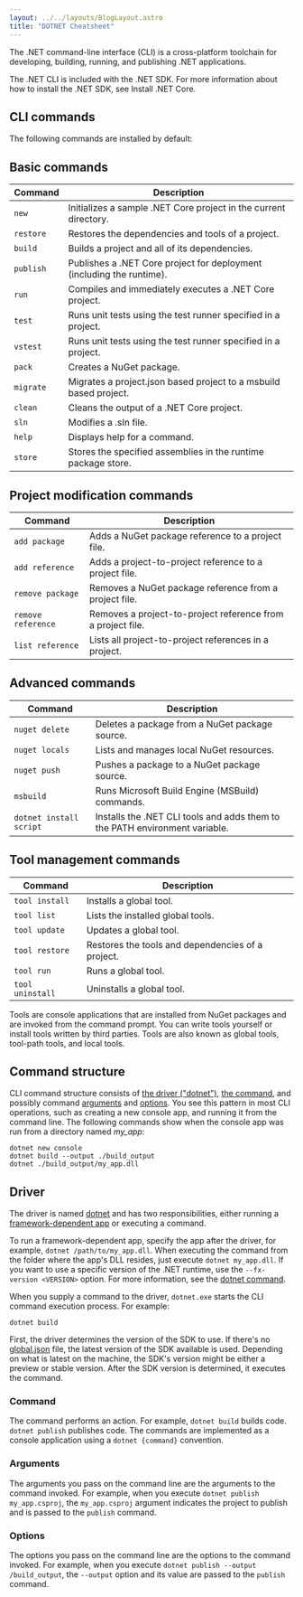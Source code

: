 ```yaml
---
layout: ../../layouts/BlogLayout.astro
title: "DOTNET Cheatsheet"
---
```


The .NET command-line interface (CLI) is a cross-platform toolchain for developing, building, running, and publishing .NET applications.

The .NET CLI is included with the .NET SDK. For more information about how to install the .NET SDK, see Install .NET Core.

## CLI commands

The following commands are installed by default:

## Basic commands

| Command   | Description                                                           |
| --------- | --------------------------------------------------------------------- |
| `new`     | Initializes a sample .NET Core project in the current directory.      |
| `restore` | Restores the dependencies and tools of a project.                     |
| `build`   | Builds a project and all of its dependencies.                         |
| `publish` | Publishes a .NET Core project for deployment (including the runtime). |
| `run`     | Compiles and immediately executes a .NET Core project.                |
| `test`    | Runs unit tests using the test runner specified in a project.         |
| `vstest`  | Runs unit tests using the test runner specified in a project.         |
| `pack`    | Creates a NuGet package.                                              |
| `migrate` | Migrates a project.json based project to a msbuild based project.     |
| `clean`   | Cleans the output of a .NET Core project.                             |
| `sln`     | Modifies a .sln file.                                                 |
| `help`    | Displays help for a command.                                          |
| `store`   | Stores the specified assemblies in the runtime package store.         |




## Project modification commands

| Command            | Description                                                 |
| ------------------ | ----------------------------------------------------------- |
| `add package`      | Adds a NuGet package reference to a project file.           |
| `add reference`    | Adds a project-to-project reference to a project file.      |
| `remove package`   | Removes a NuGet package reference from a project file.      |
| `remove reference` | Removes a project-to-project reference from a project file. |
| `list reference`   | Lists all project-to-project references in a project.       |



## Advanced commands

| Command                 | Description                                                                 |
| ----------------------- | --------------------------------------------------------------------------- |
| `nuget delete`          | Deletes a package from a NuGet package source.                              |
| `nuget locals`          | Lists and manages local NuGet resources.                                    |
| `nuget push`            | Pushes a package to a NuGet package source.                                 |
| `msbuild`               | Runs Microsoft Build Engine (MSBuild) commands.                             |
| `dotnet install script` | Installs the .NET CLI tools and adds them to the PATH environment variable. |



## Tool management commands

| Command          | Description                                       |
| ---------------- | ------------------------------------------------- |
| `tool install`   | Installs a global tool.                           |
| `tool list`      | Lists the installed global tools.                 |
| `tool update`    | Updates a global tool.                            |
| `tool restore`   | Restores the tools and dependencies of a project. |
| `tool run`       | Runs a global tool.                               |
| `tool uninstall` | Uninstalls a global tool.                         |


Tools are console applications that are installed from NuGet packages and are invoked from the command prompt. You can write tools yourself or install tools written by third parties. Tools are also known as global tools, tool-path tools, and local tools.



## Command structure

CLI command structure consists of [the driver ("dotnet")](#driver), [the command](#command), and possibly command [arguments](#arguments) and [options](#options). You see this pattern in most CLI operations, such as creating a new console app, and running it from the command line. The following commands show when the console app was run from a directory named *my_app*:

```dotnetcli
dotnet new console
dotnet build --output ./build_output
dotnet ./build_output/my_app.dll
```

## Driver

The driver is named [dotnet](dotnet.md) and has two responsibilities, either running a [framework-dependent app](../deploying/index.md) or executing a command.

To run a framework-dependent app, specify the app after the driver, for example, `dotnet /path/to/my_app.dll`. When executing the command from the folder where the app's DLL resides, just execute `dotnet my_app.dll`. If you want to use a specific version of the .NET runtime, use the `--fx-version <VERSION>` option. For more information, see the [dotnet command](dotnet.md).

When you supply a command to the driver, `dotnet.exe` starts the CLI command execution process. For example:

```dotnetcli
dotnet build
```

First, the driver determines the version of the SDK to use. If there's no [global.json](global-json.md) file, the latest version of the SDK available is used. Depending on what is latest on the machine, the SDK's version might be either a preview or stable version. After the SDK version is determined, it executes the command.

### Command

The command performs an action. For example, `dotnet build` builds code. `dotnet publish` publishes code. The commands are implemented as a console application using a `dotnet {command}` convention.

### Arguments

The arguments you pass on the command line are the arguments to the command invoked. For example, when you execute `dotnet publish my_app.csproj`, the `my_app.csproj` argument indicates the project to publish and is passed to the `publish` command.

### Options

The options you pass on the command line are the options to the command invoked. For example, when you execute `dotnet publish --output /build_output`, the `--output` option and its value are passed to the `publish` command.


